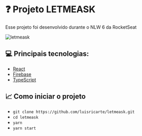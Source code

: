 # ❓ Projeto LETMEASK

Esse projeto foi desenvolvido durante o NLW 6 da RocketSeat

![letmeask](https://github.com/luisricarte/letmeask/assets/62070412/4066a368-3154-4fa5-9f58-d8a71742fc78)


## 💻 Principais tecnologias:
- [React](https://reactjs.org)
- [Firebase](https://firebase.google.com/)
- [TypeScript](https://www.typescriptlang.org/)

## 📈 Como iniciar o projeto
- `git clone https://github.com/luisricarte/letmeask.git`
- `cd letmeask`
- `yarn`
- `yarn start`